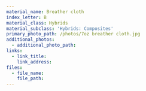```yaml
---
material_name: Breather cloth
index_letter: B
material_class: Hybrids
material_subclass: 'Hybrids: Composites'
primary_photo_path: /photos/7oz breather cloth.jpg
additional_photos:
  - additional_photo_path:
links:
  - link_title:
    link_address:
files:
  - file_name:
    file_path:
---
```



